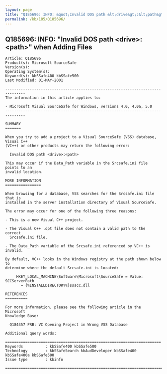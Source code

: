 ```yaml
---
layout: page
title: "Q185696: INFO: &quot;Invalid DOS path &lt;drive&gt;:&lt;path&gt;&quot; when Adding Files"
permalink: /kb/185/Q185696/
---
```


## Q185696: INFO: &quot;Invalid DOS path &lt;drive&gt;:&lt;path&gt;&quot; when Adding Files

	Article: Q185696
	Product(s): Microsoft SourceSafe
	Version(s): 
	Operating System(s): 
	Keyword(s): kbSSafe400 kbSSafe500
	Last Modified: 01-MAY-2001
	
	-------------------------------------------------------------------------------
	The information in this article applies to:
	
	- Microsoft Visual SourceSafe for Windows, versions 4.0, 4.0a, 5.0 
	-------------------------------------------------------------------------------
	
	SUMMARY
	=======
	
	When you try to add a project to a Visual SourceSafe (VSS) database, Visual C++
	(VC++) or other products may return the following error:
	
	  Invalid DOS path <drive>:<path>
	
	This may occur if the Data_Path variable in the Srcsafe.ini file points to an
	invalid location.
	
	MORE INFORMATION
	================
	
	When browsing for a database, VSS searches for the Srcsafe.ini file that is
	installed in the server installation directory of Visual SourceSafe.
	
	The error may occur for one of the following three reasons:
	
	- This is a new Visual C++ project.
	
	- The Visual C++ .opt file does not contain a valid path to the correct
	  Srcsafe.ini file.
	
	- The Data_Path variable of the Srcsafe.ini referenced by VC++ is invalid.
	
	By default, VC++ looks in the Windows registry at the path shown below to
	determine where the default Srcsafe.ini is located:
	
	     HKEY_LOCAL_MACHINE\Software\Microsoft\SourceSafe = Value: SCCServerPath
	       = {%INSTALLDIRECTORY%}ssscc.dll
	
	REFERENCES
	==========
	
	For more information, please see the following article in the Microsoft
	Knowledge Base:
	
	  Q184357 PRB: VC Opening Project in Wrong VSS Database
	
	Additional query words:
	
	======================================================================
	Keywords          : kbSSafe400 kbSSafe500 
	Technology        : kbSSafeSearch kbAudDeveloper kbSSafe400 kbSSafe400a kbSSafe500
	Issue type        : kbinfo
	
	=============================================================================
	
